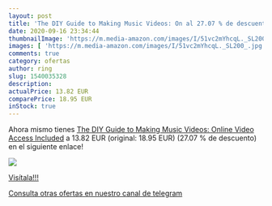 ```yaml
---
layout: post
title: 'The DIY Guide to Making Music Videos: On al 27.07 % de descuento'
date: 2020-09-16 23:34:44
thumbnailImage: 'https://m.media-amazon.com/images/I/51vc2mYhcqL._SL200_.jpg'
images: [ 'https://m.media-amazon.com/images/I/51vc2mYhcqL._SL200_.jpg' ]
comments: true
category: ofertas
author: ring
slug: 1540035328
description:
actualPrice: 13.82 EUR
comparePrice: 18.95 EUR
inStock: true
---
```


Ahora mismo tienes [The DIY Guide to Making Music Videos: Online Video Access Included](https://www.amazon.com/dp/1540035328/?tag=redken08-20) a 13.82 EUR (original: 18.95 EUR) (27.07 %  de descuento) en el siguiente enlace!

[![](https://m.media-amazon.com/images/I/51vc2mYhcqL._SL200_.jpg)](https://www.amazon.com/dp/1540035328/?tag=redken08-20)

[Visítala!!!](https://www.amazon.com/dp/1540035328/?tag=redken08-20)

[Consulta otras ofertas en nuestro canal de telegram](https://t.me/s/ofertas25)
